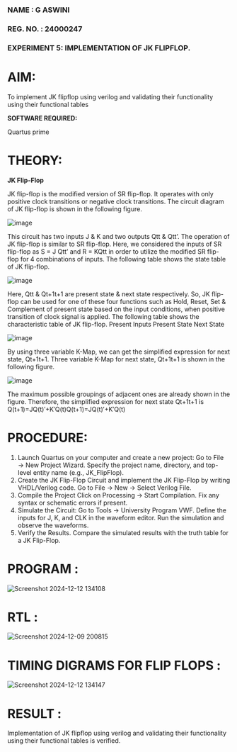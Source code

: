 ### NAME : G ASWINI
### REG. NO. : 24000247
### EXPERIMENT 5: IMPLEMENTATION OF JK FLIPFLOP.

# AIM:

To implement  JK flipflop using verilog and validating their functionality using their functional tables

**SOFTWARE REQUIRED:**

Quartus prime

# THEORY:

**JK Flip-Flop**

JK flip-flop is the modified version of SR flip-flop. It operates with only positive clock transitions or negative clock transitions. The circuit diagram of JK flip-flop is shown in the following figure.

![image](https://github.com/naavaneetha/JKFLIPFLOP-USING-IF-ELSE/assets/154305477/a649c30b-232b-4558-b188-fd6c09845180)


This circuit has two inputs J & K and two outputs Qtt & Qtt’. The operation of JK flip-flop is similar to SR flip-flop. Here, we considered the inputs of SR flip-flop as S = J Qtt’ and R = KQtt in order to utilize the modified SR flip-flop for 4 combinations of inputs. The following table shows the state table of JK flip-flop.

![image](https://github.com/naavaneetha/JKFLIPFLOP-USING-IF-ELSE/assets/154305477/c4360742-e8a8-4937-b089-c46c0433f9a3)

 
Here, Qtt & Qt+1t+1 are present state & next state respectively. So, JK flip-flop can be used for one of these four functions such as Hold, Reset, Set & Complement of present state based on the input conditions, when positive transition of clock signal is applied. The following table shows the characteristic table of JK flip-flop. Present Inputs Present State Next State
 
![image](https://github.com/naavaneetha/JKFLIPFLOP-USING-IF-ELSE/assets/154305477/6c275261-a6d5-4c37-a3a7-1e88ca11c4cd)

By using three variable K-Map, we can get the simplified expression for next state, Qt+1t+1. Three variable K-Map for next state, Qt+1t+1 is shown in the following figure.
 
![image](https://github.com/naavaneetha/JKFLIPFLOP-USING-IF-ELSE/assets/154305477/5174f41b-0ce0-4329-a372-6d1943ea6673)

The maximum possible groupings of adjacent ones are already shown in the figure. Therefore, the simplified expression for next state Qt+1t+1 is Q(t+1)=JQ(t)′+K′Q(t)Q(t+1)=JQ(t)′+K′Q(t)

# PROCEDURE:

1. Launch Quartus on your computer and create a new project:
 Go to File → New Project Wizard.
 Specify the project name, directory, and top-level entity name (e.g., JK_FlipFlop).
 2. Create the JK Flip-Flop Circuit and implement the JK Flip-Flop by writing VHDL/Verilog code.
 Go to File → New → Select Verilog File.
 3. Compile the Project
 Click on Processing → Start Compilation.
 Fix any syntax or schematic errors if present.
 4. Simulate the Circuit:
 Go to Tools → University Program VWF.
 Define the inputs for J, K, and CLK in the waveform editor.
 Run the simulation and observe the waveforms.
 5. Verify the Results.
 Compare the simulated results with the truth table for a JK Flip-Flop.

# PROGRAM :

![Screenshot 2024-12-12 134108](https://github.com/user-attachments/assets/d377c4f7-d74d-422b-b651-79f456cb0780)

# RTL :

![Screenshot 2024-12-09 200815](https://github.com/user-attachments/assets/961f3b1f-9759-402e-a33f-a902e9175e77)


# TIMING DIGRAMS FOR FLIP FLOPS :

![Screenshot 2024-12-12 134147](https://github.com/user-attachments/assets/b30266b2-39a3-47c2-87f0-7b47dd6c4b46)


# RESULT :

 Implementation of JK flipflop using verilog and validating their functionality using their functional
 tables is verified.
 
